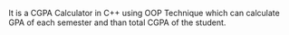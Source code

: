 It is a CGPA Calculator in C++ using OOP Technique which can calculate GPA of each semester and than total CGPA of the student.
